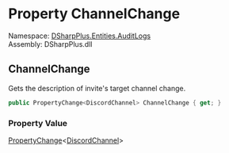 # Property ChannelChange

Namespace: [DSharpPlus.Entities.AuditLogs](DSharpPlus.Entities.AuditLogs.md)  
Assembly: DSharpPlus.dll

## <a id="DSharpPlus_Entities_AuditLogs_DiscordAuditLogInviteEntry_ChannelChange"></a>ChannelChange

Gets the description of invite's target channel change.

```csharp
public PropertyChange<DiscordChannel> ChannelChange { get; }
```

### Property Value

[PropertyChange](DSharpPlus.Entities.AuditLogs.PropertyChange\-1.md)<[DiscordChannel](DSharpPlus.Entities.DiscordChannel.md)\>

